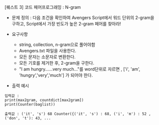 [퀘스트 3] 코드 페어프로그래밍 : N-gram

- 문제 정의 : 다음 조건을 확인하여 Avengers Script에서 워드 단위의 2-gram을 구하고, Script에서 가장 빈도가 높은 2-gram 페어를 찾아라!

- 요구사항
  - string, collection, n-gram으로 풀어야함
  - Avengers.txt 파일을 사용한다.
  - 모든 문자는 소문자로 변환한다.
  - 모든 기호를 제거한 후, 2-gram을 구한다.
  - "I am hungry......very much..."를 word단위로 자르면 , ['i', 'am', 'hungry','very','much'] 가 되어야 한다.

- 출력 예시
```
입력값 :
print(max2gram, countdict[max2gram])
print(Counter(baglist))

출력값 : ('it', 's') 68 Counter({('it', 's') : 68, ('i', 'm') : 52 , ('don', 't'): 43, ...
```
